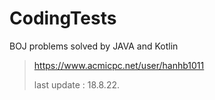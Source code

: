 # CodingTests

BOJ problems solved by JAVA and Kotlin


> https://www.acmicpc.net/user/hanhb1011
>
> last update : 18.8.22.
